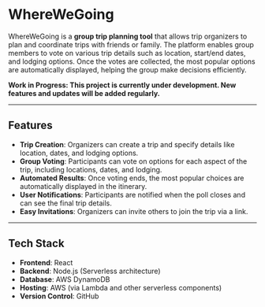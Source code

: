 # WhereWeGoing

WhereWeGoing is a **group trip planning tool** that allows trip organizers to plan and coordinate trips with friends or family. The platform enables group members to vote on various trip details such as location, start/end dates, and lodging options. Once the votes are collected, the most popular options are automatically displayed, helping the group make decisions efficiently.

**Work in Progress: This project is currently under development. New features and updates will be added regularly.**

---

## Features

- **Trip Creation**: Organizers can create a trip and specify details like location, dates, and lodging options.
- **Group Voting**: Participants can vote on options for each aspect of the trip, including locations, dates, and lodging.
- **Automated Results**: Once voting ends, the most popular choices are automatically displayed in the itinerary.
- **User Notifications**: Participants are notified when the poll closes and can see the final trip details.
- **Easy Invitations**: Organizers can invite others to join the trip via a link.

---

## Tech Stack

- **Frontend**: React
- **Backend**: Node.js (Serverless architecture)
- **Database**: AWS DynamoDB
- **Hosting**: AWS (via Lambda and other serverless components)
- **Version Control**: GitHub

